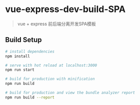 # vue-express-dev-build-SPA

> vue + express 前后端分离开发SPA模板

## Build Setup

``` bash
# install dependencies
npm install

# serve with hot reload at localhost:3000
npm run start

# build for production with minification
npm run build

# build for production and view the bundle analyzer report
npm run build --report
```


